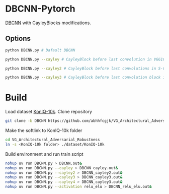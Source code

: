 
# DBCNN-Pytorch
[DBCNN](https://github.com/zwx8981/DBCNN-PyTorch) with CayleyBlocks modifications.
## Options
```bash
python DBCNN.py # Dafault DBCNN
```
```bash
python DBCNN.py --cayley # CayleyBlock before last convolution in VGG16
```
```bash
python DBCNN.py --cayley2 # CayleyBlock before last convolutions in S-CNN and VGG16
```
```bash
python DBCNN.py --cayley3 # CayleyBlock before last convolution block in VGG16
```

# Build
Load dataset [KonIQ-10k](https://database.mmsp-kn.de/koniq-10k-database.html).
Clone repository
```bash
git clone -b DBCNN https://github.com/abhhfcgjk/VG_Architectural_Adversarial_Robustness.git
```
Make the softlink to KonIQ-10k folder
```bash
cd VG_Architectural_Adversarial_Robustness
ln -s <KonIQ-10k folder> ./dataset/KonIQ-10k
```
Build environment and run train script
```bash
nohup uv run DBCNN.py > DBCNN.out&
nohup uv run DBCNN.py --cayley > DBCNN_cayley.out&
nohup uv run DBCNN.py --cayley2 > DBCNN_cayley2.out&
nohup uv run DBCNN.py --cayley3 > DBCNN_cayley3.out&
nohup uv run DBCNN.py --cayley4 > DBCNN_cayley3.out&
nohup uv run DBCNN.py --activation relu_elu > DBCNN_relu_elu.out&
```